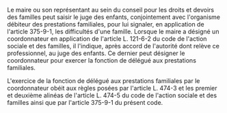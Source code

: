  
Le maire ou son représentant au sein du conseil pour les droits et devoirs des familles peut saisir le juge des enfants, conjointement avec l'organisme débiteur des prestations familiales, pour lui signaler, en application de l'article 375-9-1, les difficultés d'une famille. Lorsque le maire a désigné un coordonnateur en application de l'article L. 121-6-2 du code de l'action sociale et des familles, il l'indique, après accord de l'autorité dont relève ce professionnel, au juge des enfants. Ce dernier peut désigner le coordonnateur pour exercer la fonction de délégué aux prestations familiales.   

  
L'exercice de la fonction de délégué aux prestations familiales par le coordonnateur obéit aux règles posées par l'article L. 474-3 et les premier et deuxième alinéas de l'article L. 474-5 du code de l'action sociale et des familles ainsi que par l'article 375-9-1 du présent code.  
